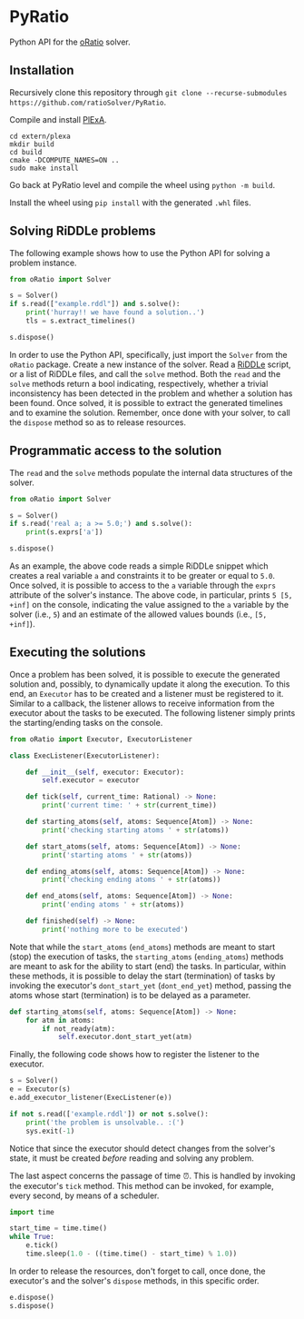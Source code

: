 # PyRatio

Python API for the [oRatio](https://github.com/ratioSolver/oRatio) solver.

## Installation

Recursively clone this repository through `git clone --recurse-submodules https://github.com/ratioSolver/PyRatio`.

Compile and install [PlExA](https://github.com/ratioSolver/PlExA).

```shell
cd extern/plexa
mkdir build
cd build
cmake -DCOMPUTE_NAMES=ON ..
sudo make install
```

Go back at PyRatio level and compile the wheel using `python -m build`.

Install the wheel using `pip install` with the generated `.whl` files.

## Solving RiDDLe problems

The following example shows how to use the Python API for solving a problem instance.

```python
from oRatio import Solver

s = Solver()
if s.read(["example.rddl"]) and s.solve():
    print('hurray!! we have found a solution..')
    tls = s.extract_timelines()

s.dispose()
```

In order to use the Python API, specifically, just import the `Solver` from the `oRatio` package.
Create a new instance of the solver. Read a [RiDDLe](https://github.com/ratioSolver/RiDDLe/wiki) script, or a list of RiDDLe files, and call the `solve` method.
Both the `read` and the `solve` methods return a bool indicating, respectively, whether a trivial inconsistency has been detected in the problem and whether a solution has been found.
Once solved, it is possible to extract the generated timelines and to examine the solution.
Remember, once done with your solver, to call the `dispose` method so as to release resources.

## Programmatic access to the solution

The `read` and the `solve` methods populate the internal data structures of the solver.

```python
from oRatio import Solver

s = Solver()
if s.read('real a; a >= 5.0;') and s.solve():
    print(s.exprs['a'])

s.dispose()
```

As an example, the above code reads a simple RiDDLe snippet which creates a real variable `a` and constraints it to be greater or equal to `5.0`.
Once solved, it is possible to access to the `a` variable through the `exprs` attribute of the solver's instance.
The above code, in particular, prints `5 [5, +inf]` on the console, indicating the value assigned to the `a` variable by the solver (i.e., `5`) and an estimate of the allowed values bounds (i.e., `[5, +inf]`).

## Executing the solutions

Once a problem has been solved, it is possible to execute the generated solution and, possibly, to dynamically update it along the execution.
To this end, an `Executor` has to be created and a listener must be registered to it.
Similar to a callback, the listener allows to receive information from the executor about the tasks to be executed.
The following listener simply prints the starting/ending tasks on the console.

```python
from oRatio import Executor, ExecutorListener

class ExecListener(ExecutorListener):

    def __init__(self, executor: Executor):
        self.executor = executor

    def tick(self, current_time: Rational) -> None:
        print('current time: ' + str(current_time))

    def starting_atoms(self, atoms: Sequence[Atom]) -> None:
        print('checking starting atoms ' + str(atoms))

    def start_atoms(self, atoms: Sequence[Atom]) -> None:
        print('starting atoms ' + str(atoms))

    def ending_atoms(self, atoms: Sequence[Atom]) -> None:
        print('checking ending atoms ' + str(atoms))

    def end_atoms(self, atoms: Sequence[Atom]) -> None:
        print('ending atoms ' + str(atoms))

    def finished(self) -> None:
        print('nothing more to be executed')
```

Note that while the `start_atoms` (`end_atoms`) methods are meant to start (stop) the execution of tasks, the `starting_atoms` (`ending_atoms`) methods are meant to ask for the ability to start (end) the tasks.
In particular, within these methods, it is possible to delay the start (termination) of tasks by invoking the executor's `dont_start_yet` (`dont_end_yet`) method, passing the atoms whose start (termination) is to be delayed as a parameter.

```python
def starting_atoms(self, atoms: Sequence[Atom]) -> None:
    for atm in atoms:
        if not_ready(atm):
            self.executor.dont_start_yet(atm)
```

Finally, the following code shows how to register the listener to the executor.

```python
s = Solver()
e = Executor(s)
e.add_executor_listener(ExecListener(e))

if not s.read(['example.rddl']) or not s.solve():
    print('the problem is unsolvable.. :(')
    sys.exit(-1)
```

Notice that since the executor should detect changes from the solver's state, it must be created *before* reading and solving any problem.

The last aspect concerns the passage of time :alarm_clock:.
This is handled by invoking the executor's `tick` method.
This method can be invoked, for example, every second, by means of a scheduler.

```python
import time

start_time = time.time()
while True:
    e.tick()
    time.sleep(1.0 - ((time.time() - start_time) % 1.0))
```

In order to release the resources, don't forget to call, once done, the executor's and the solver's `dispose` methods, in this specific order.

```python
e.dispose()
s.dispose()
```
